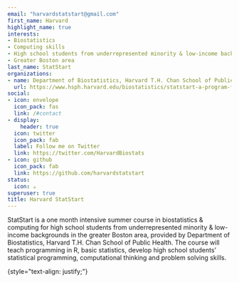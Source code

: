 ```yaml
---
email: "harvardstatstart@gmail.com"
first_name: Harvard
highlight_name: true
interests:
- Biostatistics
- Computing skills
- High school students from underrepresented minority & low-income backgrounds
- Greater Boston area
last_name: StatStart
organizations:
- name: Department of Biostatistics, Harvard T.H. Chan School of Public Health
  url: https://www.hsph.harvard.edu/biostatistics/statstart-a-program-for-high-school-students/
social:
- icon: envelope
  icon_pack: fas
  link: /#contact
- display:
    header: true
  icon: twitter
  icon_pack: fab
  label: Follow me on Twitter
  link: https://twitter.com/HarvardBiostats
- icon: github
  icon_pack: fab
  link: https://github.com/harvardstatstart
status:
  icon: ☕️
superuser: true
title: Harvard StatStart
---
```


StatStart is a one month intensive summer course in biostatistics & computing for high school students from underrepresented minority & low-income backgrounds in the greater Boston area, provided by Department of Biostatistics, Harvard T.H. Chan School of Public Health. The course will teach programming in R, basic statistics, develop high school students’ statistical programming, computational thinking and problem solving skills.

{style="text-align: justify;"}
